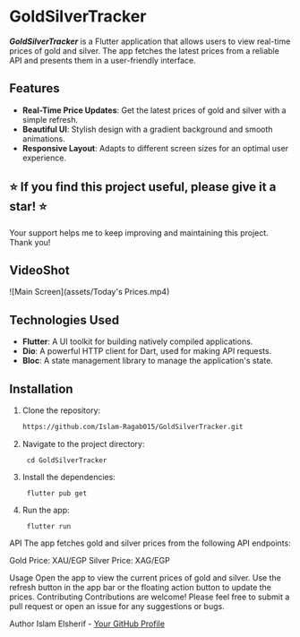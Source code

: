 # GoldSilverTracker 

***GoldSilverTracker*** is a Flutter application that allows users to view real-time prices of gold and silver. The app fetches the latest prices from a reliable API and presents them in a user-friendly interface. 

## Features

- **Real-Time Price Updates**: Get the latest prices of gold and silver with a simple refresh.
- **Beautiful UI**: Stylish design with a gradient background and smooth animations.
- **Responsive Layout**: Adapts to different screen sizes for an optimal user experience.


## ⭐️ If you find this project useful, please give it a star! ⭐️
Your support helps me to keep improving and maintaining this project. Thank you!


## VideoShot

![Main Screen](assets/Today's Prices.mp4)  <!-- Update with an actual screenshot of your app -->

## Technologies Used

- **Flutter**: A UI toolkit for building natively compiled applications.
- **Dio**: A powerful HTTP client for Dart, used for making API requests.
- **Bloc**: A state management library to manage the application's state.

## Installation

1. Clone the repository:

   ```bash
   https://github.com/Islam-Ragab015/GoldSilverTracker.git

2. Navigate to the project directory:

        cd GoldSilverTracker
  
3. Install the dependencies:

        flutter pub get

4. Run the app:

        flutter run

API
The app fetches gold and silver prices from the following API endpoints:

Gold Price: XAU/EGP
Silver Price: XAG/EGP

Usage
   Open the app to view the current prices of gold and silver.
   Use the refresh button in the app bar or the floating action button to update the prices.
Contributing
   Contributions are welcome! Please feel free to submit a pull request or open an issue for any suggestions or bugs.

Author
   Islam Elsherif - [Your GitHub Profile](https://github.com/Islam-Ragab015)
